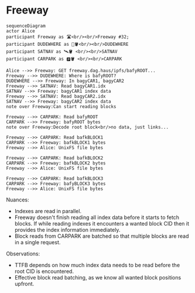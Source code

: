 # Freeway

```mermaid
sequenceDiagram
actor Alice
participant Freeway as 🛣<br/><br/>Freeway #32;
participant DUDEWHERE as 🚗🪣<br/><br/>DUDEWHERE
participant SATNAV as 🛰🪣 <br/><br/>SATNAV
participant CARPARK as 🅿️🪣 <br/><br/>CARPARK

Alice -->> Freeway: GET freeway.dag.haus/ipfs/bafyROOT...
Freeway -->> DUDEWHERE: Where is bafyROOT?
DUDEWHERE -->> Freeway: In bagyCAR1, bagyCAR2
Freeway -->> SATNAV: Read bagyCAR1.idx
SATNAV -->> Freeway: bagyCAR1 index data
Freeway -->> SATNAV: Read bagyCAR2.idx
SATNAV -->> Freeway: bagyCAR2 index data
note over Freeway:Can start reading blocks

Freeway -->> CARPARK: Read bafyROOT
CARPARK -->> Freeway: bafyROOT bytes
note over Freeway:Decode root block<br/>no data, just links...

Freeway -->> CARPARK: Read bafkBLOCK1
CARPARK -->> Freeway: bafkBLOCK1 bytes
Freeway -->> Alice: UnixFS file bytes

Freeway -->> CARPARK: Read bafkBLOCK2
CARPARK -->> Freeway: bafkBLOCK2 bytes
Freeway -->> Alice: UnixFS file bytes

Freeway -->> CARPARK: Read bafkBLOCK3
CARPARK -->> Freeway: bafyBLOCK3 bytes
Freeway -->> Alice: UnixFS file bytes
```

Nuances:

* Indexes are read in parallel.
* Freeway doesn't finish reading all index data before it starts to fetch blocks. If while reading indexes it encounters a wanted block CID then it provides the index information immediately.
* Block reads from CARPARK are batched so that multiple blocks are read in a single request.

Observations:

* TTFB depends on how much index data needs to be read before the root CID is encountered.
* Effective block read batching, as we know all wanted block positions upfront.
